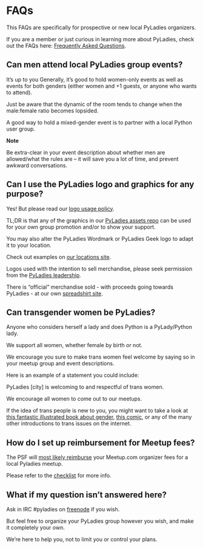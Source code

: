 # FAQs


This FAQs are specifically for prospective or new local PyLadies organizers. 


If you are a member or just curious in learning more about PyLadies, check out the FAQs here: [Frequently Asked Questions](http://kit.pyladies.com/en/latest/global/faqs.html).


## Can men attend local PyLadies group events?


It’s up to you Generally, it’s good to hold women-only events as well as events for both genders (either women and +1 guests, or anyone who wants to attend). 


Just be aware that the dynamic of the room tends to change when the male:female ratio becomes lopsided.


A good way to hold a mixed-gender event is to partner with a local Python user group.


**Note**


Be extra-clear in your event description about whether men are allowed/what the rules are – it will save you a lot of time, and prevent awkward conversations.


## Can I use the PyLadies logo and graphics for any purpose?


Yes! But please read our [logo usage policy](http://kit.pyladies.com/en/latest/misc/logo.html).


TL;DR is that any of the graphics in our [PyLadies assets repo](https://github.com/pyladies/pyladies-kit) can be used for your own group promotion and/or to show your support. 


You may also alter the PyLadies Wordmark or PyLadies Geek logo to adapt it to your location. 


Check out examples on [our locations site](http://www.pyladies.com/locations/).


Logos used with the intention to sell merchandise, please seek permission from the [PyLadies leadership](info%40pyladies.com).


There is “official” merchandise sold - with proceeds going towards PyLadies - at our own [spreadshirt site](https://pyladies.spreadshirt.com/).


## Can transgender women be PyLadies?


Anyone who considers herself a lady and does Python is a PyLady/Python lady. 


We support all women, whether female by birth or not.


We encourage you sure to make trans women feel welcome by saying so in your meetup group and event descriptions. 


Here is an example of a statement you could include:


PyLadies [city] is welcoming to and respectful of trans women. 


We encourage all women to come out to our meetups.


If the idea of trans people is new to you, you might want to take a look at [this fantastic illustrated book about gender](http://www.thegenderbook.com/), [this comic](http://www.roostertailscomic.com/?p=1495), or any of the many other introductions to trans issues on the internet.


## How do I set up reimbursement for Meetup fees?


The PSF will [most likely reimburse](http://kit.pyladies.com/en/latest/prospective/psf-reimburse) your Meetup.com organizer fees for a local Pyladies meetup. 


Please refer to the [checklist](http://kit.pyladies.com/en/latest/prospective/index.html#meetup) for more info.


## What if my question isn’t answered here?


Ask in IRC #pyladies on [freenode](http://kit.pyladies.com/en/latest/prospective/irc) if you wish. 


But feel free to organize your PyLadies group however you wish, and make it completely your own. 


We’re here to help you, not to limit you or control your plans.